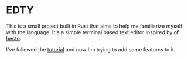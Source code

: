 # EDTY

This is a small project built in Rust that aims to help me familiarize myself with the language. It's a simple terminal based text editor inspired by of [hecto](https://github.com/pflenker/hecto-tutorial).

I've followed the [tutorial](https://www.flenker.blog/hecto/) and now I'm trying to add some features to it.